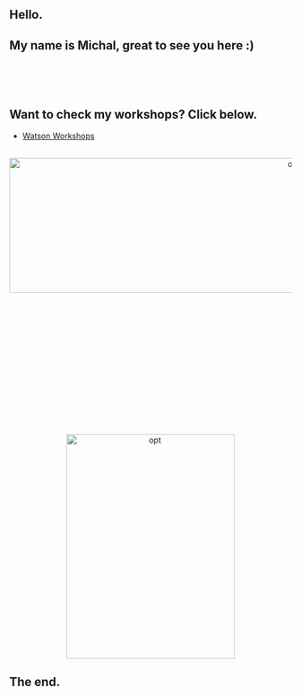 ## Hello.
## My name is Michal, great to see you here :)
<br>
<br>
<br>

## Want to check my workshops? Click below.
* [Watson Workshops](https://ertogrul.github.io/watsonjam)   


<p align="center">

<br>
<img src="http://ertogrul.github.io/images/michal.png" width="1000" height="240" alt="opt"/>

<br>
<br>
<br>
<br>
<br>
<br>



<p align="center">

<br>
<br>
<br>

<br>
<br>
<br>

<br>
<br>
<br>

<img src="http://ertogrul.github.io/images/tumblr_think.gif" width="300" height="400" alt="opt"/>
</p>





## The end.
